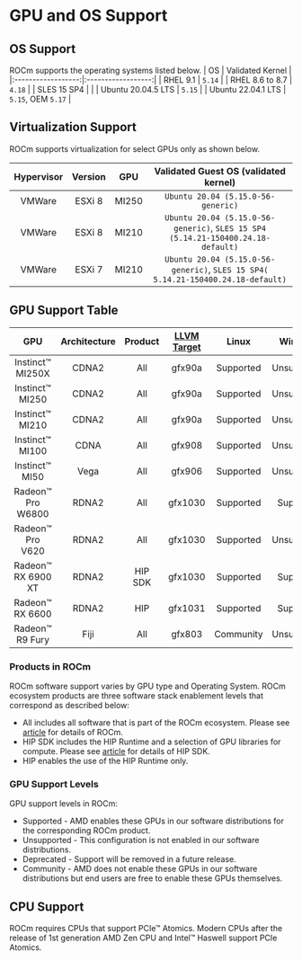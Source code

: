 # GPU and OS Support

## OS Support

ROCm supports the operating systems listed below.
| OS                 | Validated Kernel   |
|:------------------:|:------------------:|
| RHEL 9.1           | `5.14`             |
| RHEL 8.6 to 8.7    | `4.18`             |
| SLES 15 SP4        |                    |
| Ubuntu 20.04.5 LTS | `5.15`             |
| Ubuntu 22.04.1 LTS | `5.15`, OEM `5.17` |

## Virtualization Support

ROCm supports virtualization for select GPUs only as shown below.

| Hypervisor     | Version  | GPU   | Validated Guest OS (validated kernel)                                            |
|:--------------:|:--------:|:-----:|:--------------------------------------------------------------------------------:|
| VMWare         |ESXi 8    | MI250 | `Ubuntu 20.04 (5.15.0-56-generic)`                                               |
| VMWare         |ESXi 8    | MI210 | `Ubuntu 20.04 (5.15.0-56-generic)`, `SLES 15 SP4 (5.14.21-150400.24.18-default)` |
| VMWare         |ESXi 7    | MI210 | `Ubuntu 20.04 (5.15.0-56-generic)`, `SLES 15 SP4( 5.14.21-150400.24.18-default)` |

## GPU Support Table

|GPU               |Architecture    |Product|[LLVM Target](https://www.llvm.org/docs/AMDGPUUsage.html#processors) | Linux                                | Windows |
|:----------------:|:--------------:|:----:|:--------------------------------------------------------------------:|:------------------------------------:|:-------:|
|Instinct™ MI250X  | CDNA2          |All |gfx90a                                                               |Supported                                  |Unsupported  |
|Instinct™ MI250   | CDNA2          |All |gfx90a                                                               |Supported                                  |Unsupported  |
|Instinct™ MI210   | CDNA2          |All |gfx90a                                                               |Supported                             |Unsupported   |
|Instinct™ MI100   | CDNA           |All|gfx908                                                               |Supported                             |Unsupported  |
|Instinct™ MI50    | Vega           |All|gfx906                                                               |Supported                             |Unsupported  |
|Radeon™ Pro W6800 | RDNA2          |All |gfx1030                                                              |Supported                            |Supported|
|Radeon™ Pro V620  | RDNA2          |All|gfx1030                                                              |Supported                            |Unsupported|
|Radeon™ RX 6900 XT| RDNA2          |HIP SDK|gfx1030                                                              |Supported                             |Supported|
|Radeon™ RX 6600   | RDNA2          |HIP|gfx1031                                                              |Supported|Supported|
|Radeon™ R9 Fury   | Fiji           |All|gfx803                                                               |Community                            |Unsupported|

### Products in ROCm
ROCm software support varies by GPU type and Operating System. ROCm ecosystem products are three software stack enablement levels that correspond as described below:

- All includes all software that is part of the ROCm ecosystem. Please see [article](link) for details of ROCm.
- HIP SDK includes the HIP Runtime and a selection of GPU libraries for compute. Please see [article](link) for details of HIP SDK.
- HIP enables the use of the HIP Runtime only. 


### GPU Support Levels

GPU support levels in ROCm:

- Supported - AMD enables these GPUs in our software distributions for the corresponding ROCm product.
- Unsupported - This configuration is not enabled in our software distributions. 
- Deprecated - Support will be removed in a future release. 
- Community - AMD does not enable these GPUs in our software distributions but end users are free to enable these GPUs themselves.


## CPU Support

ROCm requires CPUs that support PCIe™ Atomics. Modern CPUs after the release of
1st generation AMD Zen CPU and Intel™ Haswell support PCIe Atomics.
